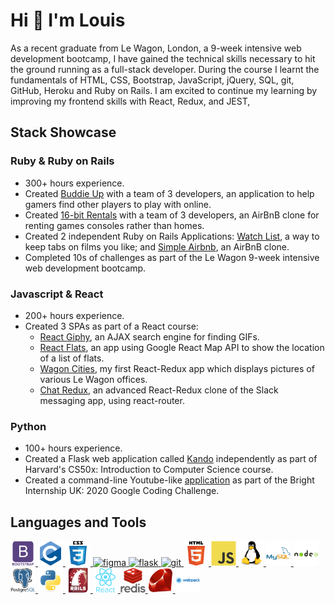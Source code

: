# Hi 👋 I'm Louis

As a recent graduate from Le Wagon, London, a 9-week intensive web development bootcamp, I have gained the technical skills necessary to hit the ground running as a full-stack developer. During the course I learnt the fundamentals of HTML, CSS, Bootstrap, JavaScript, jQuery, SQL, git, GitHub, Heroku and Ruby on Rails. I am excited to continue my learning by improving my frontend skills with React, Redux, and JEST,

## Stack Showcase

### Ruby & Ruby on Rails
* 300+ hours experience.
* Created [Buddie Up](https://www.buddie-up.com/) with a team of 3 developers, an application to help gamers find other players to play with online.
* Created [16-bit Rentals](https://sixteen-bit-rentals.herokuapp.com/) with a team of 3 developers, an AirBnB clone for renting games consoles rather than homes.
* Created 2 independent Ruby on Rails Applications: [Watch List](https://github.com/louisizumi/rails-watch-list), a way to keep tabs on films you like; and [Simple Airbnb](https://github.com/louisizumi/rails-simple-airbnb), an AirBnB clone.
* Completed 10s of challenges as part of the Le Wagon 9-week intensive web development bootcamp.

### Javascript & React
* 200+ hours experience.
* Created 3 SPAs as part of a React course: 
  * [React Giphy](http://louisizumi.me/react-gifs/), an AJAX search engine for finding GIFs.
  * [React Flats](http://louisizumi.me/react-flats/), an app using Google React Map API to show the location of a list of flats.
  * [Wagon Cities](http://louisizumi.me/wagon-cities/), my first React-Redux app which displays pictures of various Le Wagon offices.
  * [Chat Redux](http://louisizumi.me/chat-redux/), an advanced React-Redux clone of the Slack messaging app, using react-router.

### Python
* 100+ hours experience.
* Created a Flask web application called [Kando](https://github.com/louisizumi/Kando) independently as part of Harvard's CS50x: Introduction to Computer Science course.
* Created a command-line Youtube-like [application](https://github.com/louisizumi/Google-Coding-Challenge) as part of the Bright Internship UK: 2020 Google Coding Challenge.

## Languages and Tools
<p align="left"> <a href="https://getbootstrap.com" target="_blank"> <img src="https://raw.githubusercontent.com/devicons/devicon/master/icons/bootstrap/bootstrap-plain-wordmark.svg" alt="bootstrap" width="40" height="40"/> </a> <a href="https://www.cprogramming.com/" target="_blank"> <img src="https://raw.githubusercontent.com/devicons/devicon/master/icons/c/c-original.svg" alt="c" width="40" height="40"/> </a> <a href="https://www.w3schools.com/css/" target="_blank"> <img src="https://raw.githubusercontent.com/devicons/devicon/master/icons/css3/css3-original-wordmark.svg" alt="css3" width="40" height="40"/> </a> <a href="https://www.figma.com/" target="_blank"> <img src="https://www.vectorlogo.zone/logos/figma/figma-icon.svg" alt="figma" width="40" height="40"/> </a> <a href="https://flask.palletsprojects.com/" target="_blank"> <img src="https://www.vectorlogo.zone/logos/pocoo_flask/pocoo_flask-icon.svg" alt="flask" width="40" height="40"/> </a> <a href="https://git-scm.com/" target="_blank"> <img src="https://www.vectorlogo.zone/logos/git-scm/git-scm-icon.svg" alt="git" width="40" height="40"/> </a> <a href="https://www.w3.org/html/" target="_blank"> <img src="https://raw.githubusercontent.com/devicons/devicon/master/icons/html5/html5-original-wordmark.svg" alt="html5" width="40" height="40"/> </a> <a href="https://developer.mozilla.org/en-US/docs/Web/JavaScript" target="_blank"> <img src="https://raw.githubusercontent.com/devicons/devicon/master/icons/javascript/javascript-original.svg" alt="javascript" width="40" height="40"/> </a> <a href="https://www.linux.org/" target="_blank"> <img src="https://raw.githubusercontent.com/devicons/devicon/master/icons/linux/linux-original.svg" alt="linux" width="40" height="40"/> </a> <a href="https://www.mysql.com/" target="_blank"> <img src="https://raw.githubusercontent.com/devicons/devicon/master/icons/mysql/mysql-original-wordmark.svg" alt="mysql" width="40" height="40"/> </a> <a href="https://nodejs.org" target="_blank"> <img src="https://raw.githubusercontent.com/devicons/devicon/master/icons/nodejs/nodejs-original-wordmark.svg" alt="nodejs" width="40" height="40"/> </a> <a href="https://www.postgresql.org" target="_blank"> <img src="https://raw.githubusercontent.com/devicons/devicon/master/icons/postgresql/postgresql-original-wordmark.svg" alt="postgresql" width="40" height="40"/> </a> <a href="https://www.python.org" target="_blank"> <img src="https://raw.githubusercontent.com/devicons/devicon/master/icons/python/python-original.svg" alt="python" width="40" height="40"/> </a> <a href="https://rubyonrails.org" target="_blank"> <img src="https://raw.githubusercontent.com/devicons/devicon/master/icons/rails/rails-original-wordmark.svg" alt="rails" width="40" height="40"/> </a> <a href="https://reactjs.org/" target="_blank"> <img src="https://raw.githubusercontent.com/devicons/devicon/master/icons/react/react-original-wordmark.svg" alt="react" width="40" height="40"/> </a> <a href="https://redis.io" target="_blank"> <img src="https://raw.githubusercontent.com/devicons/devicon/master/icons/redis/redis-original-wordmark.svg" alt="redis" width="40" height="40"/> </a> <a href="https://www.ruby-lang.org/en/" target="_blank"> <img src="https://raw.githubusercontent.com/devicons/devicon/master/icons/ruby/ruby-original.svg" alt="ruby" width="40" height="40"/> </a> <a href="https://webpack.js.org" target="_blank"> <img src="https://raw.githubusercontent.com/devicons/devicon/d00d0969292a6569d45b06d3f350f463a0107b0d/icons/webpack/webpack-original-wordmark.svg" alt="webpack" width="40" height="40"/> </a> </p>
